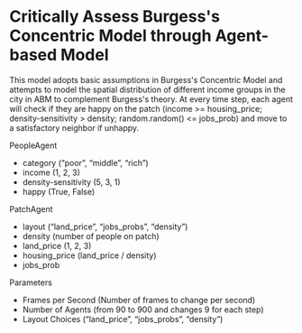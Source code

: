 # Critically Assess Burgess's Concentric Model through Agent-based Model

This model adopts basic assumptions in Burgess's Concentric Model and attempts to model the spatial distribution of different income groups in the city in ABM to complement Burgess's theory. At every time step, each agent will check if they are happy on the patch (income >= housing_price; density-sensitivity > density; random.random() <= jobs_prob) and move to a satisfactory neighbor if unhappy. 

PeopleAgent
- category (“poor”, “middle”, “rich”)
- income (1, 2, 3)
- density-sensitivity (5, 3, 1)
- happy (True, False) 

PatchAgent 
- layout (“land_price”, “jobs_probs”, “density”)
- density (number of people on patch) 
- land_price (1, 2, 3)
- housing_price (land_price / density)
- jobs_prob

Parameters 
- Frames per Second (Number of frames to change per second)
- Number of Agents (from 90 to 900 and changes 9 for each step)
- Layout Choices (“land_price”, “jobs_probs”, “density”) 




